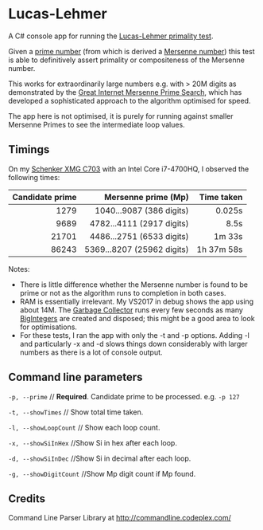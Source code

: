# Lucas-Lehmer

A C# console app for running the [Lucas-Lehmer primality test](https://en.wikipedia.org/wiki/Lucas%E2%80%93Lehmer_primality_test).

Given a [prime number](https://en.wikipedia.org/wiki/Prime_number) (from which is derived a [Mersenne number](https://en.wikipedia.org/wiki/Mersenne_prime)) this test is able to definitively assert primality or compositeness of the Mersenne number.

This works for extraordinarily large numbers e.g. with > 20M digits as demonstrated by the [Great Internet Mersenne Prime Search](https://en.wikipedia.org/wiki/Great_Internet_Mersenne_Prime_Search), which has developed a sophisticated approach to the algorithm optimised for speed.

The app here is not optimised, it is purely for running against smaller Mersenne Primes to see the intermediate loop values.


## Timings

On my [Schenker XMG C703](https://www.notebookcheck.net/Schenker-XMG-C703.107370.0.html) with an Intel Core i7-4700HQ, I observed the following times:

| Candidate prime | Mersenne prime (Mp) | Time taken |
| ---------------: | --------------: | ------: |
| 1279  | 1040...9087 (386 digits) | 0.025s |
| 9689 | 4782...4111 (2917 digits) | 8.5s |
| 21701 | 4486...2751 (6533 digits) | 1m 33s |
| 86243 | 5369...8207 (25962 digits) | 1h 37m 58s |

Notes:
* There is little difference whether the Mersenne number is found to be prime or not as the algorithm runs to completion in both cases.
* RAM is essentially irrelevant. My VS2017 in debug shows the app using about 14M. The [Garbage Collector](https://docs.microsoft.com/en-us/dotnet/standard/garbage-collection/) runs every few seconds as many [BigIntegers](https://msdn.microsoft.com/en-us/library/system.numerics.biginteger(v=vs.110).aspx) are created and disposed; this might be a good area to look for optimisations.
* For these tests, I ran the app with only the -t and -p options. Adding -l and particularly -x and -d slows things down considerably with larger numbers as there is a lot of console output.


## Command line parameters
  `-p, --prime`        // **Required**. Candidate prime to be processed. e.g. `-p 127`

  `-t, --showTimes`    // Show total time taken.

  `-l, --showLoopCount`     // Show each loop count.

  `-x, --showSiInHex`       //Show Si in hex after each loop.

  `-d, --showSiInDec`       //Show Si in decimal after each loop.

  `-g, --showDigitCount`    //Show Mp digit count if Mp found.

## Credits
Command Line Parser Library at http://commandline.codeplex.com/